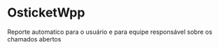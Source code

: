 # OsticketWpp
Reporte automatico para o usuário e para equipe responsável sobre os chamados abertos
